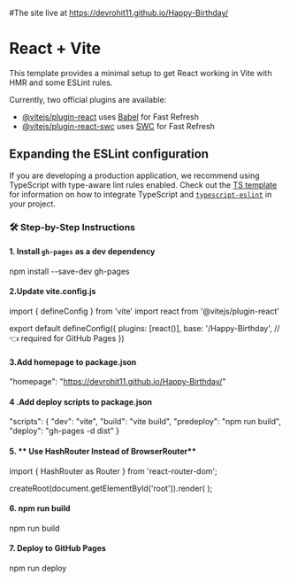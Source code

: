 #The site live at 
https://devrohit11.github.io/Happy-Birthday/

# React + Vite

This template provides a minimal setup to get React working in Vite with HMR and some ESLint rules.

Currently, two official plugins are available:

- [@vitejs/plugin-react](https://github.com/vitejs/vite-plugin-react/blob/main/packages/plugin-react) uses [Babel](https://babeljs.io/) for Fast Refresh
- [@vitejs/plugin-react-swc](https://github.com/vitejs/vite-plugin-react/blob/main/packages/plugin-react-swc) uses [SWC](https://swc.rs/) for Fast Refresh

## Expanding the ESLint configuration

If you are developing a production application, we recommend using TypeScript with type-aware lint rules enabled. Check out the [TS template](https://github.com/vitejs/vite/tree/main/packages/create-vite/template-react-ts) for information on how to integrate TypeScript and [`typescript-eslint`](https://typescript-eslint.io) in your project.


### 🛠️ Step-by-Step Instructions

#### 1. **Install `gh-pages` as a dev dependency**

npm install --save-dev gh-pages


#### 2.**Update vite.config.js**

import { defineConfig } from 'vite'
import react from '@vitejs/plugin-react'

export default defineConfig({
  plugins: [react()],
  base: '/Happy-Birthday', // 👈 required for GitHub Pages
})

#### 3.**Add homepage to package.json**

"homepage": "https://devrohit11.github.io/Happy-Birthday/"

#### 4 .**Add deploy scripts to package.json**

"scripts": {
  "dev": "vite",
  "build": "vite build",
  "predeploy": "npm run build",
  "deploy": "gh-pages -d dist"
}

#### 5. ** Use HashRouter Instead of BrowserRouter**

import { HashRouter as Router } from 'react-router-dom';

createRoot(document.getElementById('root')).render(
  <Router>
    <App />
  </Router>
);

#### 6. **npm run build**

npm run build

#### 7. **Deploy to GitHub Pages**

npm run deploy
